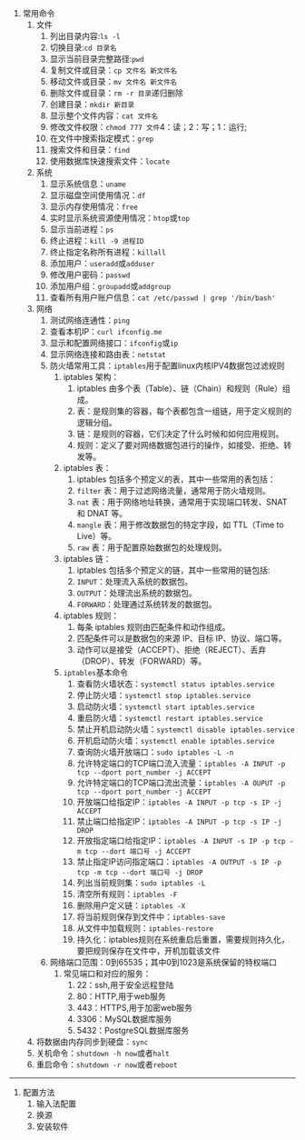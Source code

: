 1. 常用命令
	1. 文件
		1. 列出目录内容:`ls -l`
		2. 切换目录:`cd 目录名`
		3. 显示当前目录完整路径:`pwd`
		4. 复制文件或目录：`cp 文件名 新文件名`
		5. 移动文件或目录：`mv 文件名 新文件名`
		6. 删除文件或目录：`rm -r 目录`递归删除
		7. 创建目录：`mkdir 新目录`
		8. 显示整个文件内容：`cat 文件名`
		9. 修改文件权限：`chmod 777 文件`4：读；2：写；1：运行;
		10. 在文件中搜索指定模式：`grep`
		11. 搜索文件和目录：`find`
		12. 使用数据库快速搜索文件：`locate`
	2. 系统
		1. 显示系统信息：`uname`
		2. 显示磁盘空间使用情况：`df`
		3. 显示内存使用情况：`free`
		4. 实时显示系统资源使用情况：`htop`或`top`
		5. 显示当前进程：`ps`
		6. 终止进程：`kill -9 进程ID`
		7. 终止指定名称所有进程：`killall`
		8. 添加用户：`useradd`或`adduser`
		9. 修改用户密码：`passwd`
		10. 添加用户组：`groupadd`或`addgroup`
		11. 查看所有用户账户信息：`cat /etc/passwd | grep '/bin/bash'`
	3. 网络
		1. 测试网络连通性：`ping`
		2. 查看本机IP：`curl ifconfig.me`
		3. 显示和配置网络接口：`ifconfig`或`ip`
		4. 显示网络连接和路由表：`netstat`
		5. 防火墙常用工具：`iptables`用于配置linux内核IPV4数据包过滤规则
			1. iptables 架构：
				1. iptables 由多个表（Table）、链（Chain）和规则（Rule）组成。
				2. 表：是规则集的容器，每个表都包含一组链，用于定义规则的逻辑分组。
				3. 链：是规则的容器，它们决定了什么时候和如何应用规则。
				4. 规则：定义了要对网络数据包进行的操作，如接受、拒绝、转发等。
			2. iptables 表：
				1. iptables 包括多个预定义的表，其中一些常用的表包括：
				2. `filter` 表：用于过滤网络流量，通常用于防火墙规则。
				3. `nat` 表：用于网络地址转换，通常用于实现端口转发、SNAT 和 DNAT 等。
				4. `mangle` 表：用于修改数据包的特定字段，如 TTL（Time to Live）等。
				5. `raw` 表：用于配置原始数据包的处理规则。
			3. iptables 链：
				1. iptables 包括多个预定义的链，其中一些常用的链包括:
				2. `INPUT`：处理流入系统的数据包。
				3. `OUTPUT`：处理流出系统的数据包。
				4. `FORWARD`：处理通过系统转发的数据包。
			4. iptables 规则：
				1. 每条 iptables 规则由匹配条件和动作组成。
				2. 匹配条件可以是数据包的来源 IP、目标 IP、协议、端口等。
				3. 动作可以是接受（ACCEPT）、拒绝（REJECT）、丢弃（DROP）、转发（FORWARD）等。
			5. `iptables`基本命令
				1.  查看防火墙状态：`systemctl status iptables.service`
				2. 停止防火墙：`systemctl stop iptables.service`
				3. 启动防火墙：`systemctl start iptables.service`
				4. 重启防火墙：`systemctl restart iptables.service`
				5. 禁止开机启动防火墙：`systemctl disable iptables.service`
				6. 开机启动防火墙：`systemctl enable iptables.service`
				7. 查询防火墙开放端口：`sudo iptables -L -n`
				8. 允许特定端口的TCP端口流入流量：`iptables -A INPUT -p tcp --dport port_number -j ACCEPT`
				9. 允许特定端口的TCP端口流出流量：`iptables -A OUPUT -p tcp --dport port_number -j ACCEPT`
				10. 开放端口给指定IP：`iptables -A INPUT -p tcp -s IP -j ACCEPT`
				11. 禁止端口给指定IP：`iptables -A INPUT -p tcp -s IP -j DROP`
				12. 开放指定端口给指定IP：`iptables -A INPUT -s IP -p tcp -m tcp --dort 端口号 -j ACCEPT`
				13. 禁止指定IP访问指定端口：`iptables -A OUTPUT -s IP -p tcp -m tcp --dort 端口号 -j DROP`
				14. 列出当前规则集：`sudo iptables -L`
				15. 清空所有规则：`iptables -F`
				16. 删除用户定义链：`iptables -X`
				17. 将当前规则保存到文件中：`iptables-save`
				18. 从文件中加载规则：`iptables-restore`
				19. 持久化：iptables规则在系统重启后重置，需要规则持久化，要把规则保存在文件中，开机加载该文件
		6. 网络端口范围：0到65535；其中0到1023是系统保留的特权端口
			1. 常见端口和对应的服务：
				1. 22：ssh,用于安全远程登陆
				2. 80：HTTP,用于web服务
				3. 443：HTTPS,用于加密web服务
				4. 3306：MySQL数据库服务
				5. 5432：PostgreSQL数据库服务
	4. 将数据由内存同步到硬盘：`sync`
	5. 关机命令：`shutdown -h now`或者`halt`
	6. 重启命令：`shutdown -r now`或者`reboot`
----

1. 配置方法
	1. 输入法配置
	2. 换源
	3. 安装软件
		
